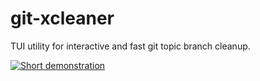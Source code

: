 git-xcleaner
============

TUI utility for interactive and fast git topic branch cleanup.

[![Short demonstration](http://img.youtube.com/vi/T-nKIRFqD02nQ/0.jpg)](https://www.youtube.com/watch?v=nKIRFqD02nQ)
